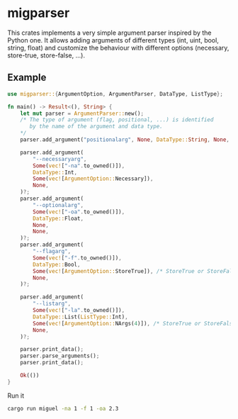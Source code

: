 # migparser

This crates implements a very simple argument parser inspired by the Python one. It allows adding arguments of different types (int, uint, bool, string, float) and customize the behaviour with different options (necessary, store-true, store-false, ...).

## Example
```rust
use migparser::{ArgumentOption, ArgumentParser, DataType, ListType};

fn main() -> Result<(), String> {
    let mut parser = ArgumentParser::new();
    /* The type of argument (flag, positional, ...) is identified
       by the name of the argument and data type.
    */
    parser.add_argument("positionalarg", None, DataType::String, None, None)?;

    parser.add_argument(
        "--necessaryarg",
        Some(vec!["-na".to_owned()]),
        DataType::Int,
        Some(vec![ArgumentOption::Necessary]),
        None,
    )?;
    parser.add_argument(
        "--optionalarg",
        Some(vec!["-oa".to_owned()]),
        DataType::Float,
        None,
        None,
    )?;
    parser.add_argument(
        "--flagarg",
        Some(vec!["-f".to_owned()]),
        DataType::Bool,
        Some(vec![ArgumentOption::StoreTrue]), /* StoreTrue or StoreFalse for flag */
        None,
    )?;

    parser.add_argument(
        "--listarg",
        Some(vec!["-la".to_owned()]),
        DataType::List(ListType::Int),
        Some(vec![ArgumentOption::NArgs(4)]), /* StoreTrue or StoreFalse for flag */
        None,
    )?;

    parser.print_data();
    parser.parse_arguments();
    parser.print_data();

    Ok(())
}
```

Run it

```bash
cargo run miguel -na 1 -f 1 -oa 2.3
```
